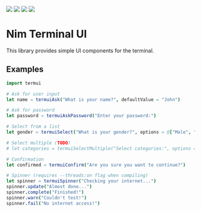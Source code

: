 ![](https://img.shields.io/badge/status-unstable-lightgray)
![](https://img.shields.io/badge/windows-✓-green)
![](https://img.shields.io/badge/linux-%3F-lightgray)
![](https://img.shields.io/badge/mac-%3F-lightgray)

# Nim Terminal UI

This library provides simple UI components for the terminal.

## Examples

```nim
import termui

# Ask for user input
let name = termuiAsk("What is your name?", defaultValue = "John")

# Ask for password
let password = termuiAskPassword("Enter your password:")

# Select from a list
let gender = termuiSelect("What is your gender?", options = @["Male", "Female"])

# Select multiple (TODO)
# let categories = termuiSelectMultiple("Select categories:", options = @["Games", "Productivity", "Utilities"])

# Confirmation
let confirmed = termuiConfirm("Are you sure you want to continue?")

# Spinner (requires --threads:on flag when compiling)
let spinner = termuiSpinner("Checking your internet...")
spinner.update("Almost done...")
spinner.complete("Finished!")
spinner.warn("Couldn't test!")
spinner.fail("No internet access!")
```